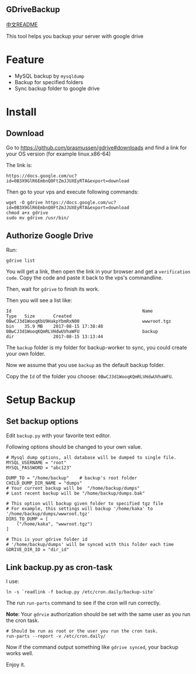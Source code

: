 GDriveBackup
----------------

[中文README](README_zh.md)

This tool helps you backup your server with google drive

# Feature
+ MySQL backup by `mysqldump`
+ Backup for specified folders
+ Sync backup folder to google drive

# Install

## Download

Go to https://github.com/prasmussen/gdrive#downloads and find a link for your
OS version (for example linux.x86-64)

The link is: 

`https://docs.google.com/uc?id=0B3X9GlR6EmbnQ0FtZmJJUXEyRTA&export=download`

Then go to your vps and execute following commands:

```
wget -O gdrive https://docs.google.com/uc?id=0B3X9GlR6EmbnQ0FtZmJJUXEyRTA&export=download
chmod a+x gdrive
sudo mv gdrive /usr/bin/
```


## Authorize Google Drive
Run:

```
gdrive list
```

You will get a link, then open the link in your browser and get a `verification code`.
Copy the code and paste it back to the vps's commandline.

Then, wait for `gdrive` to finish its work.
 

Then you will see a list like:

```
Id                                                  Name                              Type   Size       Created
0BwCJ3d1WooqKbU9HakpYbmRxN00                        wwwroot.tgz                       bin    35.9 MB    2017-08-15 17:38:48
0BwCJ3d1WooqKQmRLVHdwUVhaWFU                        backup                            dir               2017-08-15 13:13:44
```

The `backup` folder is my folder for backup-worker to sync, you could create your own folder.

Now we assume that you use `backup` as the default backup folder.

Copy the `Id` of the folder you choose: `0BwCJ3d1WooqKQmRLVHdwUVhaWFU`.

# Setup Backup

## Set backup options 

Edit `backup.py` with your favorite text editor.

Following options should be changed to your own value.

```
# Mysql dump options, all database will be dumped to single file.
MYSQL_USERNAME = "root"
MYSQL_PASSWORD = "abc123"

DUMP_TO = "/home/backup"    # backup's root folder
CHILD_DUMP_DIR_NAME = "dumps"    
# Your current backup will be  "/home/backup/dumps"
# Last recent backup will be "/home/backup/dumps.bak"

# This option will backup given folder to specified tgz file
# For example, this settings will backup '/home/kaka' to '/home/backup/dumps/wwwroot.tgz'
DIRS_TO_DUMP = [
    ("/home/kaka", "wwwroot.tgz")
]

# This is your gdrive folder id
# '/home/backup/dumps' will be synced with this folder each time
GDRIVE_DIR_ID = "dir_id"
```

## Link backup.py as cron-task

I use:
```
ln -s `readlink -f backup.py /etc/cron.daily/backup-site`
```

The run `run-parts` command to see if the cron will run correctly.

**Note**: Your `gdrvie` authorization should be set with the same user as 
you run the cron task.

```
# Should be run as root or the user you run the cron task. 
run-parts --report -v /etc/cron.daily/
```

Now if the command output something like `gdrive synced`, your backup works well.

Enjoy it.
